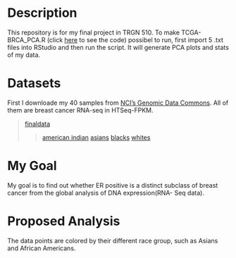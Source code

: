 # Description
This repository is for my final project in TRGN 510. To make TCGA-BRCA_PCA.R (click [here](https://github.com/jingqian05/trgn510-Finalproject/blob/master/TCGA-BRCA_PCA.R) to see the code) possibel to run, first import 5 .txt files into RStudio and then run the script. It will generate PCA plots and stats of my data. 

# Datasets
First I downloade my 40 samples from [NCI’s Genomic Data Commons](https://portal.gdc.cancer.gov). All of them are breast cancer RNA-seq in HTSeq-FPKM.
>[finaldata](https://github.com/jingqian05/trgn510-Finalproject/blob/master/finaldata.txt)
>>[american indian](https://github.com/jingqian05/trgn510-Finalproject/blob/master/american%20indian.txt)
>>[asians](https://github.com/jingqian05/trgn510-Finalproject/blob/master/asians.txt)
>>[blacks](https://github.com/jingqian05/trgn510-Finalproject/blob/master/blacks.txt)
>>[whites](https://github.com/jingqian05/trgn510-Finalproject/blob/master/whites.txt)

# My Goal
My goal is to find out whether ER positive is a distinct subclass of breast cancer from the global analysis of DNA expression(RNA- Seq data).

# Proposed Analysis
The data points are colored by their different race group, such as Asians and African Americans.
      
